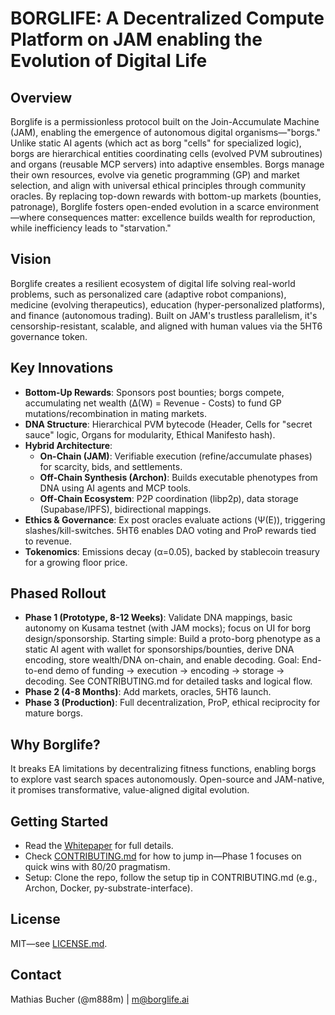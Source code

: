 # BORGLIFE: A Decentralized Compute Platform on JAM enabling the Evolution of Digital Life

## **Overview**

Borglife is a permissionless protocol built on the Join-Accumulate Machine (JAM), enabling the emergence of autonomous digital organisms—"borgs." Unlike static AI agents (which act as borg "cells" for specialized logic), borgs are hierarchical entities coordinating cells (evolved PVM subroutines) and organs (reusable MCP servers) into adaptive ensembles. Borgs manage their own resources, evolve via genetic programming (GP) and market selection, and align with universal ethical principles through community oracles. By replacing top-down rewards with bottom-up markets (bounties, patronage), Borglife fosters open-ended evolution in a scarce environment—where consequences matter: excellence builds wealth for reproduction, while inefficiency leads to "starvation."

## **Vision**

Borglife creates a resilient ecosystem of digital life solving real-world problems, such as personalized care (adaptive robot companions), medicine (evolving therapeutics), education (hyper-personalized platforms), and finance (autonomous trading). Built on JAM's trustless parallelism, it's censorship-resistant, scalable, and aligned with human values via the 5HT6 governance token.

## **Key Innovations**

- **Bottom-Up Rewards**: Sponsors post bounties; borgs compete, accumulating net wealth (Δ(W) = Revenue - Costs) to fund GP mutations/recombination in mating markets.
- **DNA Structure**: Hierarchical PVM bytecode (Header, Cells for "secret sauce" logic, Organs for modularity, Ethical Manifesto hash).
- **Hybrid Architecture**:
  - **On-Chain (JAM)**: Verifiable execution (refine/accumulate phases) for scarcity, bids, and settlements.
  - **Off-Chain Synthesis (Archon)**: Builds executable phenotypes from DNA using AI agents and MCP tools.
  - **Off-Chain Ecosystem**: P2P coordination (libp2p), data storage (Supabase/IPFS), bidirectional mappings.
- **Ethics & Governance**: Ex post oracles evaluate actions (Ψ(E)), triggering slashes/kill-switches. 5HT6 enables DAO voting and ProP rewards tied to revenue.
- **Tokenomics**: Emissions decay (α=0.05), backed by stablecoin treasury for a growing floor price.

## **Phased Rollout**

- **Phase 1 (Prototype, 8-12 Weeks)**: Validate DNA mappings, basic autonomy on Kusama testnet (with JAM mocks); focus on UI for borg design/sponsorship. Starting simple: Build a proto-borg phenotype as a static AI agent with wallet for sponsorships/bounties, derive DNA encoding, store wealth/DNA on-chain, and enable decoding. Goal: End-to-end demo of funding → execution → encoding → storage → decoding. See CONTRIBUTING.md for detailed tasks and logical flow.
- **Phase 2 (4-8 Months)**: Add markets, oracles, 5HT6 launch.
- **Phase 3 (Production)**: Full decentralization, ProP, ethical reciprocity for mature borgs.

## **Why Borglife?**

 It breaks EA limitations by decentralizing fitness functions, enabling borgs to explore vast search spaces autonomously. Open-source and JAM-native, it promises transformative, value-aligned digital evolution. 

## **Getting Started**

- Read the [Whitepaper](https://docsend.com/view/7h4vrxh3ity42aaw) for full details.
- Check [CONTRIBUTING.md](CONTRIBUTING.md) for how to jump in—Phase 1 focuses on quick wins with 80/20 pragmatism.
- Setup: Clone the repo, follow the setup tip in CONTRIBUTING.md (e.g., Archon, Docker, py-substrate-interface).

## **License**

MIT—see [LICENSE.md](LICENSE.md).

## **Contact**

Mathias Bucher (@m888m) | <m@borglife.ai>
